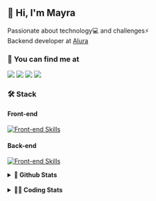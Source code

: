 ## 👋 Hi, I'm Mayra

Passionate about technology💻 and challenges⚡  
Backend developer at [Alura](https://www.alura.com.br)   

### 💬 You can find me at

<a href="https://mayra.dev" target="_blank" rel="noopener"><img src="https://img.shields.io/badge/-mayra.dev-005FED?style=flat&logo=Google-chrome&logoColor=white"/></a>
<a href="https://linkedin.com/in/mayraamaral" target="_blank" rel="noopener"><img src="https://img.shields.io/badge/-/mayraamaral-0077B5?style=flat&logo=Linkedin&logoColor=white"/></a>
<a href="mailto:mayra@mayra.dev" target="_blank" rel="noopener"><img src="https://img.shields.io/badge/-mayra@mayra.dev-D14836?style=flat&logo=Gmail&logoColor=white"/></a>
<a href="" target="_blank" rel="noopener"><img src="https://img.shields.io/badge/-mayraamaral-7289DA?style=flat&logo=Discord&logoColor=white"/></a>

### 🛠️ Stack
#### Front-end

[![Front-end Skills](https://skillicons.dev/icons?i=react,next,angular,redux,styledcomponents,html,css,sass,js,ts,figma)](https://skillicons.dev)
#### Back-end

[![Front-end Skills](https://skillicons.dev/icons?i=java,spring,hibernate,aws,idea,postgres,mysql,git,linux,bash,nodejs,docker,kubernetes,jenkins)](https://skillicons.dev)


<details>
    <summary><strong>📌 Github Stats</strong></summary>
    <br />
    <div align="center">
        <table>
      <td><img height="160em" src="https://github-readme-stats.vercel.app/api?username=mayraamaral&show_icons=true&theme=algolia&hide_border=true&hide=stars&count_private=true" alt="Readme stats"></td>
      <td><img height="160em" src="https://github-readme-stats.vercel.app/api/top-langs/?username=mayraamaral&&layout=compact&&theme=algolia&hide_border=true&langs_count=6" alt="Language stats"></td>
       </table>
  </div> 
    

  <p align="center">
    <img src="https://github-readme-streak-stats.herokuapp.com?user=mayraamaral&theme=dark&hide_border=true&date_format=j%20M%5B%20Y%5D&locale=pt-br&background=050F2C&ring=0195DD&fire=23AA7D&currStreakLabel=23AA7D" alt="Streak stats">
  </p> 
</details>

<br />

<details>
  <summary><strong>👩‍💻 Coding Stats</strong></summary>
  <br />
  
  <!--START_SECTION:waka-->
![Code Time](http://img.shields.io/badge/Code%20Time-749%20hrs%2018%20mins-blue)

**🐱 My GitHub Data** 

> 📦 589.3 kB Used in GitHub's Storage 
 > 
> 🏆 277 Contributions in the Year 2025
 > 
> 🚫 Not Opted to Hire
 > 
> 📜 64 Public Repositories 
 > 
> 🔑 33 Private Repositories 
 > 
**I'm an Early 🐤** 

```text
🌞 Morning                17626 commits       ██████░░░░░░░░░░░░░░░░░░░   23.18 % 
🌆 Daytime                44465 commits       ███████████████░░░░░░░░░░   58.47 % 
🌃 Evening                13672 commits       ████░░░░░░░░░░░░░░░░░░░░░   17.98 % 
🌙 Night                  283 commits         ░░░░░░░░░░░░░░░░░░░░░░░░░   00.37 % 
```
📅 **I'm Most Productive on Wednesday** 

```text
Monday                   15309 commits       █████░░░░░░░░░░░░░░░░░░░░   20.13 % 
Tuesday                  10555 commits       ███░░░░░░░░░░░░░░░░░░░░░░   13.88 % 
Wednesday                20099 commits       ███████░░░░░░░░░░░░░░░░░░   26.43 % 
Thursday                 15695 commits       █████░░░░░░░░░░░░░░░░░░░░   20.64 % 
Friday                   13638 commits       ████░░░░░░░░░░░░░░░░░░░░░   17.93 % 
Saturday                 310 commits         ░░░░░░░░░░░░░░░░░░░░░░░░░   00.41 % 
Sunday                   440 commits         ░░░░░░░░░░░░░░░░░░░░░░░░░   00.58 % 
```


📊 **This Week I Spent My Time On** 

```text
🕑︎ Time Zone: America/Sao_Paulo

💬 Programming Languages: 
Java                     6 hrs 44 mins       ██████████████████░░░░░░░   70.31 % 
SQL                      1 hr 59 mins        █████░░░░░░░░░░░░░░░░░░░░   20.76 % 
JavaScript               32 mins             █░░░░░░░░░░░░░░░░░░░░░░░░   05.64 % 
Properties               8 mins              ░░░░░░░░░░░░░░░░░░░░░░░░░   01.55 % 
JSP                      5 mins              ░░░░░░░░░░░░░░░░░░░░░░░░░   00.96 % 

🔥 Editors: 
IntelliJ IDEA            9 hrs 5 mins        ████████████████████████░   94.69 % 
VS Code                  30 mins             █░░░░░░░░░░░░░░░░░░░░░░░░   05.31 % 

💻 Operating System: 
Linux                    9 hrs 35 mins       █████████████████████████   100.00 % 
```

**I Mostly Code in Java** 

```text
Java                     126 repos           ███████░░░░░░░░░░░░░░░░░░   28.12 % 
JavaScript               102 repos           ██████░░░░░░░░░░░░░░░░░░░   22.77 % 
TypeScript               84 repos            █████░░░░░░░░░░░░░░░░░░░░   18.75 % 
Python                   4 repos             ░░░░░░░░░░░░░░░░░░░░░░░░░   00.89 % 
Dockerfile               1 repo              ░░░░░░░░░░░░░░░░░░░░░░░░░   00.22 % 
```




 Last Updated on 16/02/2025 19:12:09 UTC
<!--END_SECTION:waka-->

</details>

